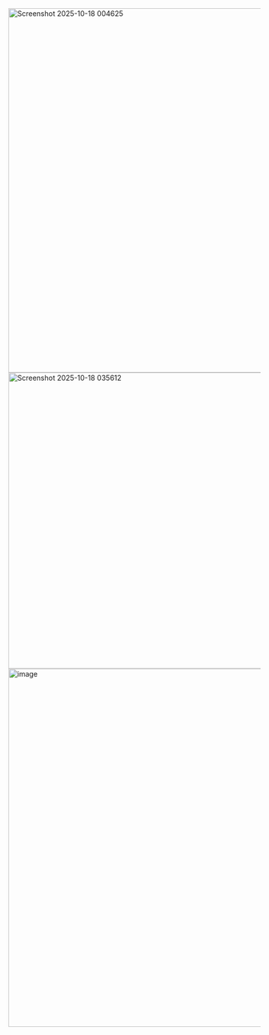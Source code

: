 <img width="1291" height="727" alt="Screenshot 2025-10-18 004625" src="https://github.com/user-attachments/assets/09c42ad8-a353-4d91-9405-83afde57e11c" />
<img width="1041" height="591" alt="Screenshot 2025-10-18 035612" src="https://github.com/user-attachments/assets/27904446-950c-4016-9674-f0a1520e6297" />
<img width="1282" height="715" alt="image" src="https://github.com/user-attachments/assets/7b05f4a8-2bb2-471a-b5b7-dfa915dd3590" />

